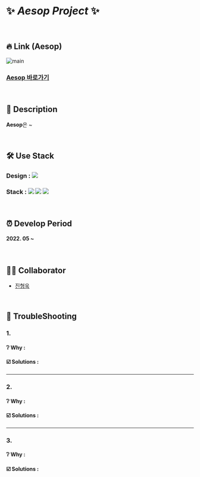 # ✨ _Aesop Project_ ✨

<br>

## 🔥 Link (Aesop)
![main](https://user-images.githubusercontent.com/100752008/177675238-a4b29824-38d8-4e42-8809-f52ee7b4fb07.PNG)

### [Aesop 바로가기](https://huunguk.github.io/AesopProject/)

<br>

## 🔎 Description

**Aesop**은 ~

<!-- 여행을 기반으로한 정보 공유 및 커뮤니티 기능을 가지고 있습니다.
We are traveling의 약자이며 여행자들을 대상으로 서비스를 제공합니다.  
     -->
     
<br>

## 🛠 Use Stack
### Design : <img src="https://img.shields.io/badge/Figma-F24E1E?style=for-the-badg=flat-square&logo=Figma&logoColor=white"/>
### Stack : <img src="https://img.shields.io/badge/Html-E34F26?style=for-the-badg=flat-square&logo=Html5&logoColor=white"/> <img src="https://img.shields.io/badge/Css-1572B6?style=for-the-badg=flat-square&logo=Css3&logoColor=white"/> <img src="https://img.shields.io/badge/Javascript-F7DF1E?style=for-the-badg=flat-square&logo=Javascript&logoColor=white"/>

<br>

## ⏰ Develop Period
#### 2022. 05 ~  

<br>

## 👩‍💻 Collaborator
- [진형욱](https://github.com/huunguk)

<br>

## 📌 TroubleShooting 
### 1. 
#### ❔ Why :
#### ☑️ Solutions : 

***
### 2. 
#### ❔ Why :
#### ☑️ Solutions : 

***
### 3. 
#### ❔ Why :
#### ☑️ Solutions : 

